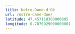 ```yaml
---
title: Notre-Dame-d'Oé
url: /notre-dame-doe/
latitude: 47.457118300000005
longitude: 0.7076929000000001
---
```

